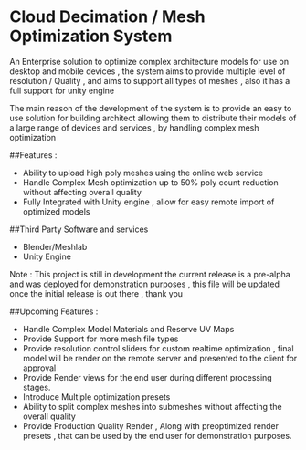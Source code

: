 # Cloud Decimation / Mesh Optimization System

An Enterprise solution to optimize complex architecture models for use on desktop and mobile devices , the system aims to provide multiple level of resolution / Quality , and aims to support all types of meshes , also it has a full support for unity engine 

The main reason of the development of the system is to provide an easy to use solution for building architect  allowing them to distribute their models of a large range of devices and services , by handling complex mesh optimization 

##Features :
- Ability to upload high poly meshes using the online web service 
- Handle Complex Mesh optimization up to 50% poly count reduction without affecting overall quality
- Fully Integrated with Unity engine , allow for easy remote import of optimized models

##Third Party Software and services 
- Blender/Meshlab
- Unity Engine

Note : This project is still in development the current release is a pre-alpha and was deployed for demonstration purposes , this file will be updated once the initial release is out there , thank you 

##Upcoming Features : 
- Handle Complex Model Materials and Reserve UV Maps
- Provide Support for more mesh file types
- Provide resolution control sliders for custom realtime optimization , final model will be render on the remote server and presented to the client for approval
- Provide Render views for the end user during different processing stages.
- Introduce Multiple optimization presets
- Ability to split complex meshes into submeshes without affecting the overall quality
- Provide Production Quality Render  , Along with preoptimized render presets , that can be used by the end user for demonstration purposes.
